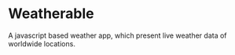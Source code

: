 # Weatherable
A javascript based weather app, which present live weather data of worldwide locations.

